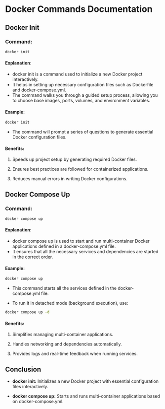 # Docker Commands Documentation

## Docker Init

### Command:

```bash
docker init
```

#### Explanation:

 - docker init is a command used to initialize a new Docker project interactively. 
 - It helps in setting up necessary configuration files such as Dockerfile and docker-compose.yml. 
 - The command walks you through a guided setup process, allowing you to choose base images, ports, volumes, and environment variables.

#### Example:

```sh
docker init
```

- The command will prompt a series of questions to generate essential Docker configuration files.

#### Benefits:

1. Speeds up project setup by generating required Docker files.

2. Ensures best practices are followed for containerized applications.

3. Reduces manual errors in writing Docker configurations.

## Docker Compose Up

### Command:

```sh
docker compose up
```

#### Explanation:

- docker compose up is used to start and run multi-container Docker applications defined in a docker-compose.yml file. 
- It ensures that all the necessary services and dependencies are started in the correct order.

#### Example:

```sh
docker compose up
```

- This command starts all the services defined in the docker-compose.yml file.

- To run it in detached mode (background execution), use:

```sh
docker compose up -d
```

#### Benefits:

1. Simplifies managing multi-container applications.

2. Handles networking and dependencies automatically.

3. Provides logs and real-time feedback when running services.

## Conclusion

- **docker init:** Initializes a new Docker project with essential configuration files interactively.

- **docker compose up:** Starts and runs multi-container applications based on docker-compose.yml.

